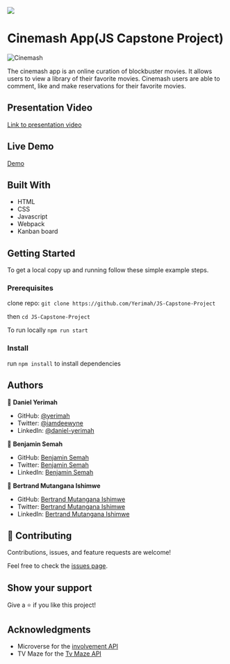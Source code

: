 ![](https://img.shields.io/badge/Microverse-blueviolet)

# Cinemash App(JS Capstone Project)

![Cinemash](https://user-images.githubusercontent.com/71140133/153568771-ab652ae7-d6c1-4e68-b818-9be10af0414b.PNG)


The cinemash app is an online curation of blockbuster movies. It allows users to view a library of their favorite movies.
Cinemash users are able to comment, like and make reservations for their favorite movies.

## Presentation Video

[Link to presentation video](https://drive.google.com/file/d/1Os5CsONCsoRRJK_VaGkaeFcQMiIkJW20/view?usp=sharing)  

## Live Demo

[Demo](https://cinemash.netlify.app/)

## Built With

- HTML 
- CSS
- Javascript
- Webpack
- Kanban board

## Getting Started

To get a local copy up and running follow these simple example steps.

### Prerequisites

clone repo: `git clone https://github.com/Yerimah/JS-Capstone-Project`

then
`cd JS-Capstone-Project`

To run locally
`npm run start`

### Install

run `npm install` to install dependencies

## Authors

👤 **Daniel Yerimah**

- GitHub: [@yerimah](https://github.com/yerimah)
- Twitter: [@iamdeewyne](https://twitter.com/iamdeewyne)
- LinkedIn: [@daniel-yerimah](https://www.linkedin.com/in/daniel-yerimah/)

👤 **Benjamin Semah**

- GitHub: [Benjamin Semah](https://github.com/BenjaminSemah)
- Twitter: [Benjamin Semah](https://twitter.com/BenjaminSemah)
- LinkedIn: [Benjamin Semah](https://www.linkedin.com/in/benjaminsemah/)

👤 **Bertrand Mutangana Ishimwe**

- GitHub: [Bertrand Mutangana Ishimwe](https://github.com/BertrandConxy)
- Twitter: [Bertrand Mutangana Ishimwe](https://twitter.com/BertrandMutanga)
- LinkedIn: [Bertrand Mutangana Ishimwe](https://www.linkedin.com/in/bertrand-mutangana-024905220/)


## 🤝 Contributing

Contributions, issues, and feature requests are welcome!

Feel free to check the [issues page](https://github.com/Yerimah/JS-Capstone-Project/issues).

## Show your support

Give a ⭐️ if you like this project!

## Acknowledgments

- Microverse for the [involvement API](https://www.notion.so/microverse/Involvement-API-869e60b5ad104603aa6db59e08150270
)
- TV Maze for the [Tv Maze API](https://www.tvmaze.com/api
) 
